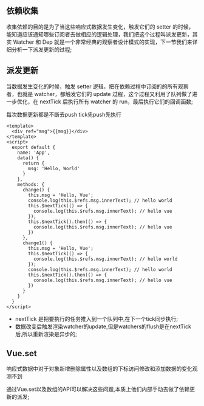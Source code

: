 ## 依赖收集
收集依赖的目的是为了当这些响应式数据发生变化，触发它们的 setter 的时候，能知道应该通知哪些订阅者去做相应的逻辑处理，我们把这个过程叫派发更新，其实 Watcher 和 Dep 就是一个非常经典的观察者设计模式的实现，下一节我们来详细分析一下派发更新的过程;

## 派发更新
当数据发生变化的时候，触发 setter 逻辑，把在依赖过程中订阅的的所有观察者，也就是 watcher，都触发它们的 update 过程，这个过程又利用了队列做了进一步优化，在 nextTick 后执行所有 watcher 的 run，最后执行它们的回调函数;

每次数据更新都是不断去push tick先push先执行

```vue
<template>
  <div ref="msg">{{msg}}</div>
</template>
<script>
  export default {
    name: 'App',
    data() {
      return {
        msg: 'Hello, World'
      }
    },
    methods: {
      change() {
        this.msg = 'Hello, Vue';
        console.log(this.$refs.msg.innerText); // hello world
        this.$nextTick(() => {
          console.log(this.$refs.msg.innerText); // hello vue
        });
        this.$nextTick().then(() => {
          console.log(this.$refs.msg.innerText); // hello vue
        })
      },
      change1() {
        this.msg = 'Hello, Vue';
        this.$nextTick(() => {
          console.log(this.$refs.msg.innerText); // hello world
        });
        console.log(this.$refs.msg.innerText); // hello world
        this.$nextTick().then(() => {
          console.log(this.$refs.msg.innerText); // hello vue
        })
      }
    }
  }
</script>
```
- nextTick 是把要执行的任务推入到一个队列中,在下一个tick同步执行;
- 数据改变后触发渲染watcher的update,但是watchers的flush是在nextTick后,所以重新渲染是异步的;

## Vue.set
响应式数据中对于对象新增删除属性以及数组的下标访问修改和添加数据的变化观测不到

通过Vue.set以及数组的API可以解决这些问题,本质上他们内部手动去做了依赖更新的派发;
